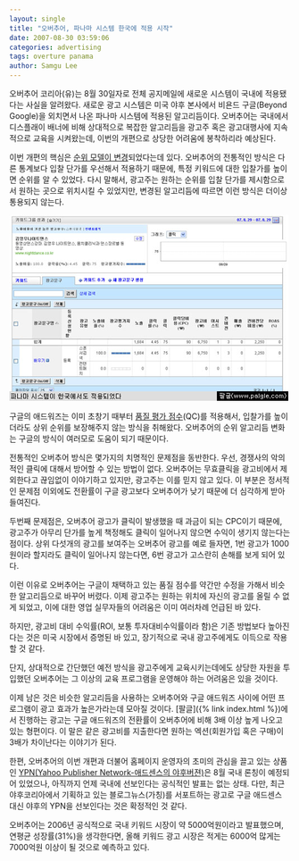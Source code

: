 ```yaml
---
layout: single
title: "오버추어, 파나마 시스템 한국에 적용 시작"
date: 2007-08-30 03:59:06
categories: advertising
tags: overture panama
author: Samgu Lee
---
```


오버추어 코리아(유)는 8월 30일자로 전체 공지메일에 새로운 시스템이 국내에 적용됐다는 사실을 알려왔다. 새로운 광고 시스템은 미국 야후 본사에서 비욘드 구글(Beyond Google)을 외치면서 나온 파나마 시스템에 적용된 알고리듬이다. 오버추어는 국내에서 디스플래이 배너에 비해 상대적으로 복잡한 알고리듬을 광고주 혹은 광고대행사에 지속적으로 교육을 시켜왔는데, 이번의 개편으로 상당한 어려움에 봉착하리라 예상된다.

이번 개편의 핵심은 [순위 모델이 변경](http://help.overture.com/l/kr/overture/ov/sps/faqs/quality/index.html)되었다는데 있다. 오버추어의 전통적인 방식은 다른 통계보다 입찰 단가를 우선해서 적용하기 때문에, 특정 키워드에 대한 입찰가를 높이면 순위를 알 수 있었다. 다시 말해서, 광고주는 원하는 순위를 입찰 단가를 제시함으로서 원하는 곳으로 위치시킬 수 있었지만, 변경된 알고리듬에 따르면 이런 방식은 더이상 통용되지 않는다.

![파나마가 한국 오버추어에 적용되었다](/assets/panama-launched-in-korea.jpg)

구글의 애드워즈는 이미 초창기 때부터 [품질 평가 점수](https://adwords.google.com/support/bin/answer.py?answer=10215&topic=10818)(QC)를 적용해서, 입찰가를 높이더라도 상위 순위를 보장해주지 않는 방식을 취해왔다. 오버추어의 순위 알고리듬 변화는 구글의 방식이 여러모로 도움이 되기 때문이다.

전통적인 오버추어 방식은 몇가지의 치명적인 문제점을 동반한다. 우선, 경쟁사의 악의적인 클릭에 대해서 방어할 수 있는 방법이 없다. 오버추어는 무효클릭을 광고비에서 제외한다고 끊임없이 이야기하고 있지만, 광고주는 이를 믿지 않고 있다. 이 부분은 정서적인 문제점 이외에도 전환률이 구글 광고보다 오버추어가 낮기 때문에 더 심각하게 받아들여진다.

두번째 문제점은, 오버추어 광고가 클릭이 발생했을 때 과금이 되는 CPC이기 때문에, 광고주가 아무리 단가를 높게 책정해도 클릭이 일어나지 않으면 수익이 생기지 않는다는 점이다. 상위 다섯개의 광고를 보여주는 오버추어 광고를 예로 들자면, 1번 광고가 1000원이라 할지라도 클릭이 일어나지 않는다면, 6번 광고가 고스란히 손해를 보게 되어 있다.

이런 이유로 오버추어는 구글이 채택하고 있는 품질 점수를 약간만 수정을 가해서 비슷한 알고리듬으로 바꾸어 버렸다. 이제 광고주는 원하는 위치에 자신의 광고를 올릴 수 없게 되었고, 이에 대한 영업 실무자들의 어려움은 이미 여러차례 언급된 바 있다.

하지만, 광고비 대비 수익률(ROI, 보통 투자대비수익률이라 함)은 기존 방법보다 높아진다는 것은 미국 시장에서 증명된 바 있고, 장기적으로 국내 광고주에게도 이득으로 작용할 것 같다.

단지, 상대적으로 간단했던 예전 방식을 광고주에게 교육시키는데에도 상당한 자원을 투입했던 오버추어는 그 이상의 교육 프로그램을 운영해야 하는 어려움은 있을 것이다.

이제 남은 것은 비슷한 알고리듬을 사용하는 오버추어와 구글 애드워즈 사이에 어떤 프로그램이 광고 효과가 높은가라는데 모아질 것이다. [팔글]({% link index.html %})에서 진행하는 광고는 구글 애드워즈의 전환률이 오버추어에 비해 3배 이상 높게 나오고 있는 형편이다. 이 말은 같은 광고비를 지출한다면 원하는 엑션(회원가입 혹은 구매)이 3배가 차이난다는 이야기가 된다.

한편, 오버추어의 이번 개편과 더불어 홈페이지 운영자의 초미의 관심을 끌고 있는 상품인 [YPN(Yahoo Publisher Network-애드센스의 야후버젼)](http://publisher.yahoo.com/)은 8월 국내 론칭이 예정되어 있었으나, 아직까지 언제 국내에 선보인다는 공식적인 발표는 없는 상태. 다만, 최근 야후코리아에서 기획하고 있는 블로그뉴스(가칭)를 서포트하는 광고로 구글 애드센스 대신 야후의 YPN을 선보인다는 것은 확정적인 것 같다.

오버추어는 2006년 공식적으로 국내 키워드 시장이 약 5000억원이라고 발표했으며, 연평균 성장률(31%)을 생각한다면, 올해 키워드 광고 시장은 적게는 6000억 많게는 7000억원 이상이 될 것으로 예측하고 있다.
